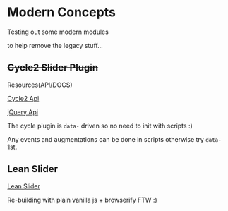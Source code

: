 Modern Concepts
===============
Testing out some modern modules

to help remove the legacy stuff...

~~Cycle2 Slider Plugin~~
--------------------

Resources(API/DOCS)

[Cycle2 Api](http://malsup.com/jquery/cycle2/api/)

[jQuery Api](http://api.jquery.com/)

The cycle plugin is ```data-``` driven so no need to init with scripts :)

Any events and augmentations can be done in scripts otherwise try ```data-``` 1st.

Lean Slider
-----------
[Lean Slider](http://dev7studios.com/lean-slider/)

Re-building with plain vanilla js + browserify FTW :)